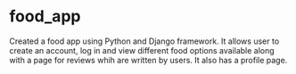 # food_app
Created a food app using Python and Django framework.
It allows user to create an account, log in and view different food options available along with a page for reviews whih are written by users. It also has a profile page.
